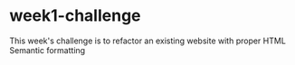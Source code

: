 # week1-challenge
This week's challenge is to refactor an existing website with proper HTML Semantic formatting
